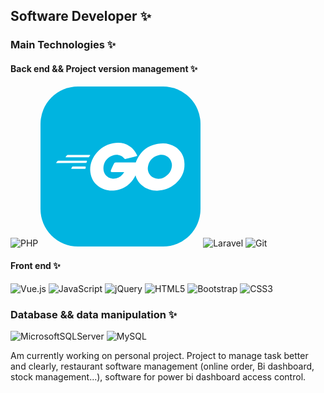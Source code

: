 ## Software Developer ✨ 

<!--
**serge1997/serge1997** is a ✨ _special_ ✨ repository because its `README.md` (this file) appears on your GitHub profile.
-->

### Main Technologies ✨ 

#### Back end && Project version management ✨ 
![PHP](https://img.shields.io/badge/php-%23777BB4.svg?style=for-the-badge&logo=php&logoColor=white)
<svg xmlns="http://www.w3.org/2000/svg" width="256" height="256" fill="none" viewBox="0 0 256 256"><rect width="256" height="256" fill="#00B4E0" rx="60"/><path fill="#fff" d="M40.5 113.234C40.1 113.234 40 113.034 40.2 112.734L42.3 110.034C42.5 109.734 43 109.534 43.4 109.534H79.1C79.5 109.534 79.6 109.834 79.4 110.134L77.7 112.734C77.5 113.034 77 113.334 76.7 113.334L40.5 113.234Z"/><path fill="#fff" d="M25.4 122.434C25 122.434 24.9 122.234 25.1 121.934L27.2 119.234C27.4 118.934 27.9 118.734 28.3 118.734H73.9C74.3 118.734 74.5 119.034 74.4 119.334L73.6 121.734C73.5 122.134 73.1 122.334 72.7 122.334L25.4 122.434Z"/><path fill="#fff" d="M49.6 131.634C49.2 131.634 49.1 131.334 49.3 131.034L50.7 128.534C50.9 128.234 51.3 127.934 51.7 127.934H71.7C72.1 127.934 72.3 128.234 72.3 128.634L72.1 131.034C72.1 131.434 71.7 131.734 71.4 131.734L49.6 131.634Z"/><path fill="#fff" d="M153.4 111.434C147.1 113.034 142.8 114.234 136.6 115.834C135.1 116.234 135 116.334 133.7 114.834C132.2 113.134 131.1 112.034 129 111.034C122.7 107.934 116.6 108.834 110.9 112.534C104.1 116.934 100.6 123.434 100.7 131.534C100.8 139.534 106.3 146.134 114.2 147.234C121 148.134 126.7 145.734 131.2 140.634C132.1 139.534 132.9 138.334 133.9 136.934C130.3 136.934 125.8 136.934 114.6 136.934C112.5 136.934 112 135.634 112.7 133.934C114 130.834 116.4 125.634 117.8 123.034C118.1 122.434 118.8 121.434 120.3 121.434C125.4 121.434 144.2 121.434 156.7 121.434C156.5 124.134 156.5 126.834 156.1 129.534C155 136.734 152.3 143.334 147.9 149.134C140.7 158.634 131.3 164.534 119.4 166.134C109.6 167.434 100.5 165.534 92.5 159.534C85.1 153.934 80.9 146.534 79.8 137.334C78.5 126.434 81.7 116.634 88.3 108.034C95.4 98.7343 104.8 92.8343 116.3 90.7343C125.7 89.0343 134.7 90.1343 142.8 95.6343C148.1 99.1343 151.9 103.934 154.4 109.734C155 110.634 154.6 111.134 153.4 111.434Z"/><path fill="#fff" d="M186.5 166.734C177.4 166.534 169.1 163.934 162.1 157.934C156.2 152.834 152.5 146.334 151.3 138.634C149.5 127.334 152.6 117.334 159.4 108.434C166.7 98.8343 175.5 93.8343 187.4 91.7343C197.6 89.9343 207.2 90.9343 215.9 96.8343C223.8 102.234 228.7 109.534 230 119.134C231.7 132.634 227.8 143.634 218.5 153.034C211.9 159.734 203.8 163.934 194.5 165.834C191.8 166.334 189.1 166.434 186.5 166.734ZM210.3 126.334C210.2 125.034 210.2 124.034 210 123.034C208.2 113.134 199.1 107.534 189.6 109.734C180.3 111.834 174.3 117.734 172.1 127.134C170.3 134.934 174.1 142.834 181.3 146.034C186.8 148.434 192.3 148.134 197.6 145.434C205.5 141.334 209.8 134.934 210.3 126.334Z"/></svg>
![Laravel](https://img.shields.io/badge/laravel-%23FF2D20.svg?style=for-the-badge&logo=laravel&logoColor=white)
![Git](https://img.shields.io/badge/git-%23F05033.svg?style=for-the-badge&logo=git&logoColor=white)


#### Front end ✨ 
![Vue.js](https://img.shields.io/badge/vuejs-%2335495e.svg?style=for-the-badge&logo=vuedotjs&logoColor=%234FC08D)
![JavaScript](https://img.shields.io/badge/javascript-%23323330.svg?style=for-the-badge&logo=javascript&logoColor=%23F7DF1E)
![jQuery](https://img.shields.io/badge/jquery-%230769AD.svg?style=for-the-badge&logo=jquery&logoColor=white)
![HTML5](https://img.shields.io/badge/html5-%23E34F26.svg?style=for-the-badge&logo=html5&logoColor=white)
![Bootstrap](https://img.shields.io/badge/bootstrap-%238511FA.svg?style=for-the-badge&logo=bootstrap&logoColor=white)
![CSS3](https://img.shields.io/badge/css3-%231572B6.svg?style=for-the-badge&logo=css3&logoColor=white)

### Database && data manipulation ✨ 
![MicrosoftSQLServer](https://img.shields.io/badge/Microsoft%20SQL%20Server-CC2927?style=for-the-badge&logo=microsoft%20sql%20server&logoColor=white)
![MySQL](https://img.shields.io/badge/mysql-4479A1.svg?style=for-the-badge&logo=mysql&logoColor=white)

Am currently working on personal project. Project to manage task better and clearly, 
restaurant software management (online order, Bi dashboard, stock management...), software
for power bi dashboard access control.



